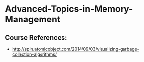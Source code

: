 Advanced-Topics-in-Memory-Management
====================================



## Course References:

* http://spin.atomicobject.com/2014/09/03/visualizing-garbage-collection-algorithms/
